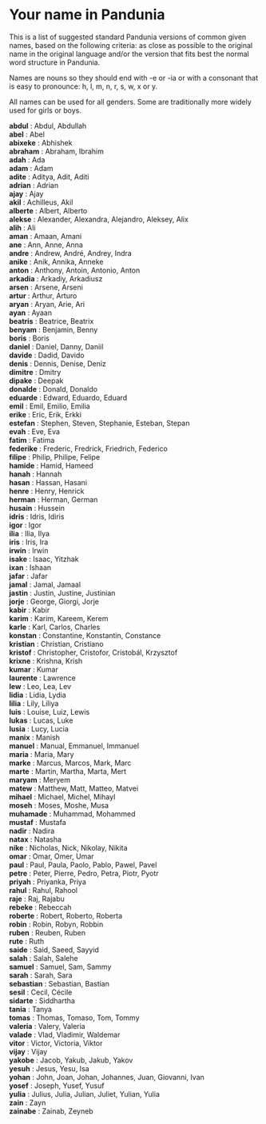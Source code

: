# Your name in Pandunia

This is a list of suggested standard Pandunia versions of common
given names, based on the following criteria: as close as possible
to the original name in the original language and/or the version
that fits best the normal word structure in Pandunia.

Names are nouns so they should end with -e or -ia or with a consonant
that is easy to pronounce: h, l, m, n, r, s, w, x or y.

All names can be used for all genders. Some are traditionally more
widely used for girls or boys.

**abdul** : Abdul, Abdullah  
**abel** : Abel  
**abixeke** : Abhishek  
**abraham** : Abraham, Ibrahim  
**adah** : Ada  
**adam** : Adam  
**adite** : Aditya, Adit, Aditi  
**adrian** : Adrian  
**ajay** : Ajay  
**akil** : Achilleus, Akil  
**alberte** : Albert, Alberto  
**alekse** : Alexander, Alexandra, Alejandro, Aleksey, Alix  
**alih** : Ali  
**aman** : Amaan, Amani  
**ane** : Ann, Anne, Anna  
**andre** : Andrew, André, Andrey, Indra  
**anike** : Anik, Annika, Anneke  
**anton** : Anthony, Antoin, Antonio, Anton  
**arkadia** : Arkadiy, Arkadiusz  
**arsen** : Arsene, Arseni  
**artur** : Arthur, Arturo  
**aryan** : Aryan, Arie, Ari  
**ayan** : Ayaan  
**beatris** : Beatrice, Beatrix  
**benyam** : Benjamin, Benny  
**boris** : Boris  
**daniel** : Daniel, Danny, Daniil  
**davide** : Dadid, Davido  
**denis** : Dennis, Denise, Deniz  
**dimitre** : Dmitry  
**dipake** : Deepak  
**donalde** : Donald, Donaldo  
**eduarde** : Edward, Eduardo, Eduard  
**emil** : Emil, Emilio, Emilia  
**erike** : Eric, Erik, Erkki  
**estefan** : Stephen, Steven, Stephanie, Esteban, Stepan  
**evah** : Eve, Eva  
**fatim** : Fatima  
**federike** : Frederic, Fredrick, Friedrich, Federico  
**filipe** : Philip, Philipe, Felipe  
**hamide** : Hamid, Hameed  
**hanah** : Hannah  
**hasan** : Hassan, Hasani  
**henre** : Henry, Henrick  
**herman** : Herman, German  
**husain** : Hussein  
**idris** : Idris, Idiris  
**igor** : Igor  
**ilia** : Ilia, Ilya  
**iris** : Iris, Ira  
**irwin** : Irwin  
**isake** : Isaac, Yitzhak  
**ixan** : Ishaan  
**jafar** : Jafar  
**jamal** : Jamal, Jamaal  
**jastin** : Justin, Justine, Justinian  
**jorje** : George, Giorgi, Jorje  
**kabir** : Kabir  
**karim** : Karim, Kareem, Kerem  
**karle** : Karl, Carlos, Charles  
**konstan** : Constantine, Konstantin, Constance  
**kristian** : Christian, Cristiano  
**kristof** : Christopher, Cristofor, Cristobál, Krzysztof  
**krixne** : Krishna, Krish  
**kumar** : Kumar  
**laurente** : Lawrence  
**lew** : Leo, Lea, Lev  
**lidia** : Lidia, Lydia  
**lilia** : Lily, Liliya  
**luis** : Louise, Luiz, Lewis  
**lukas** : Lucas, Luke  
**lusia** : Lucy, Lucia  
**manix** : Manish  
**manuel** : Manual, Emmanuel, Immanuel  
**maria** : Maria, Mary  
**marke** : Marcus, Marcos, Mark, Marc  
**marte** : Martin, Martha, Marta, Mert  
**maryam** : Meryem  
**matew** : Matthew, Matt, Matteo, Matvei  
**mihael** : Michael, Michel, Mihayl  
**moseh** : Moses, Moshe, Musa  
**muhamade** : Muhammad, Mohammed  
**mustaf** : Mustafa  
**nadir** : Nadira  
**natax** : Natasha  
**nike** : Nicholas, Nick, Nikolay, Nikita  
**omar** : Omar, Omer, Umar  
**paul** : Paul, Paula, Paolo, Pablo, Pawel, Pavel  
**petre** : Peter, Pierre, Pedro, Petra, Piotr, Pyotr  
**priyah** : Priyanka, Priya  
**rahul** : Rahul, Rahool  
**raje** : Raj, Rajabu  
**rebeke** : Rebeccah  
**roberte** : Robert, Roberto, Roberta  
**robin** : Robin, Robyn, Robbin  
**ruben** : Reuben, Ruben  
**rute** : Ruth  
**saide** : Said, Saeed, Sayyid  
**salah** : Salah, Salehe  
**samuel** : Samuel, Sam, Sammy  
**sarah** : Sarah, Sara  
**sebastian** : Sebastian, Bastian  
**sesil** : Cecil, Cécile  
**sidarte** : Siddhartha  
**tania** : Tanya  
**tomas** : Thomas, Tomaso, Tom, Tommy  
**valeria** : Valery, Valeria  
**valade** : Vlad, Vladimir, Waldemar  
**vitor** : Victor, Victoria, Viktor  
**vijay** : Vijay  
**yakobe** : Jacob, Yakub, Jakub, Yakov  
**yesuh** : Jesus, Yesu, Isa  
**yohan** : John, Joan, Johan, Johannes, Juan, Giovanni, Ivan  
**yosef** : Joseph, Yusef, Yusuf  
**yulia** : Julius, Julia, Julian, Juliet, Yulian, Yulia  
**zain** : Zayn  
**zainabe** : Zainab, Zeyneb  


